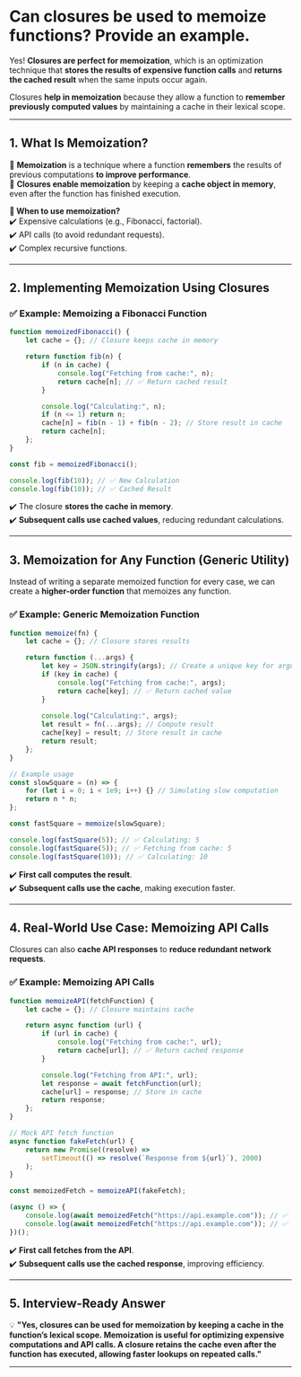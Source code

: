 # Can closures be used to memoize functions? Provide an example.

Yes! **Closures are perfect for memoization**, which is an optimization technique that **stores the results of expensive function calls** and **returns the cached result** when the same inputs occur again.  

Closures **help in memoization** because they allow a function to **remember previously computed values** by maintaining a cache in their lexical scope.  

---

## **1. What Is Memoization?**  
🔹 **Memoization** is a technique where a function **remembers** the results of previous computations **to improve performance**.  
🔹 **Closures enable memoization** by keeping a **cache object in memory**, even after the function has finished execution.  

**🔧 When to use memoization?**  
✔️ Expensive calculations (e.g., Fibonacci, factorial).  
✔️ API calls (to avoid redundant requests).  
✔️ Complex recursive functions.  

---

## **2. Implementing Memoization Using Closures**  

### ✅ **Example: Memoizing a Fibonacci Function**
```javascript
function memoizedFibonacci() {
    let cache = {}; // Closure keeps cache in memory

    return function fib(n) {
        if (n in cache) {
            console.log("Fetching from cache:", n);
            return cache[n]; // ✅ Return cached result
        }

        console.log("Calculating:", n);
        if (n <= 1) return n;
        cache[n] = fib(n - 1) + fib(n - 2); // Store result in cache
        return cache[n];
    };
}

const fib = memoizedFibonacci();

console.log(fib(10)); // ✅ New Calculation
console.log(fib(10)); // ✅ Cached Result
```
✔️ The closure **stores the cache in memory**.  
✔️ **Subsequent calls use cached values**, reducing redundant calculations.  

---

## **3. Memoization for Any Function (Generic Utility)**
Instead of writing a separate memoized function for every case, we can create a **higher-order function** that memoizes any function.

### ✅ **Example: Generic Memoization Function**
```javascript
function memoize(fn) {
    let cache = {}; // Closure stores results

    return function (...args) {
        let key = JSON.stringify(args); // Create a unique key for arguments
        if (key in cache) {
            console.log("Fetching from cache:", args);
            return cache[key]; // ✅ Return cached value
        }
        
        console.log("Calculating:", args);
        let result = fn(...args); // Compute result
        cache[key] = result; // Store result in cache
        return result;
    };
}

// Example usage
const slowSquare = (n) => {
    for (let i = 0; i < 1e9; i++) {} // Simulating slow computation
    return n * n;
};

const fastSquare = memoize(slowSquare);

console.log(fastSquare(5)); // ✅ Calculating: 5
console.log(fastSquare(5)); // ✅ Fetching from cache: 5
console.log(fastSquare(10)); // ✅ Calculating: 10
```
✔️ **First call computes the result**.  
✔️ **Subsequent calls use the cache**, making execution faster.  

---

## **4. Real-World Use Case: Memoizing API Calls**  
Closures can also **cache API responses** to **reduce redundant network requests**.

### ✅ **Example: Memoizing API Calls**
```javascript
function memoizeAPI(fetchFunction) {
    let cache = {}; // Closure maintains cache

    return async function (url) {
        if (url in cache) {
            console.log("Fetching from cache:", url);
            return cache[url]; // ✅ Return cached response
        }

        console.log("Fetching from API:", url);
        let response = await fetchFunction(url);
        cache[url] = response; // Store in cache
        return response;
    };
}

// Mock API fetch function
async function fakeFetch(url) {
    return new Promise((resolve) =>
        setTimeout(() => resolve(`Response from ${url}`), 2000)
    );
}

const memoizedFetch = memoizeAPI(fakeFetch);

(async () => {
    console.log(await memoizedFetch("https://api.example.com")); // ✅ Fetches from API
    console.log(await memoizedFetch("https://api.example.com")); // ✅ Uses cache
})();
```
✔️ **First call fetches from the API**.  
✔️ **Subsequent calls use the cached response**, improving efficiency.  

---

## **5. Interview-Ready Answer**  
💡 **"Yes, closures can be used for memoization by keeping a cache in the function’s lexical scope. Memoization is useful for optimizing expensive computations and API calls. A closure retains the cache even after the function has executed, allowing faster lookups on repeated calls."**  

---
